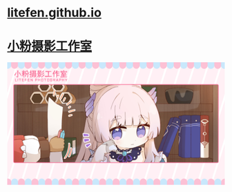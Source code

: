 # [litefen.github.io](https://litefen.github.io/)
# [小粉摄影工作室](https://www.litefen.com)
![小粉摄影工作室](https://raw.githubusercontent.com/litefen/litefen.github.io/main/img/1.jpg)
